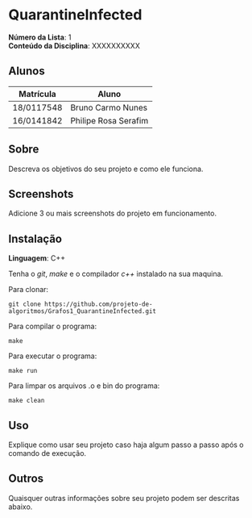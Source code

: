 # QuarantineInfected

**Número da Lista**: 1<br>
**Conteúdo da Disciplina**: XXXXXXXXXX<br>

## Alunos
|Matrícula | Aluno |
| -- | -- |
| 18/0117548  |  Bruno Carmo Nunes |
| 16/0141842  |  Philipe Rosa Serafim |

## Sobre 
Descreva os objetivos do seu projeto e como ele funciona. 

## Screenshots
Adicione 3 ou mais screenshots do projeto em funcionamento.

## Instalação 
**Linguagem**: C++<br>

Tenha o *git*, *make* e o compilador *c++* instalado na sua maquina.

Para clonar:

`git clone https://github.com/projeto-de-algoritmos/Grafos1_QuarantineInfected.git`

Para compilar o programa:

`make`

Para executar o programa:

`make run`

Para limpar os arquivos .o e bin do programa:

`make clean`

## Uso 
Explique como usar seu projeto caso haja algum passo a passo após o comando de execução.

## Outros 
Quaisquer outras informações sobre seu projeto podem ser descritas abaixo.




